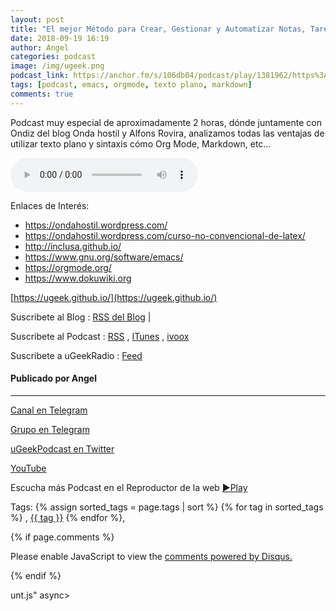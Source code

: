 ```yaml
---
layout: post
title: "El mejor Método para Crear, Gestionar y Automatizar Notas, Tareas, Hojas de cálculo…."
date: 2018-09-19 16:19
author: Angel
categories: podcast
image: /img/ugeek.png
podcast_link: https://anchor.fm/s/106db04/podcast/play/1381962/https%3A%2F%2Fd3ctxlq1ktw2nl.cloudfront.net%2Fstaging%2F2018-8-19%2FEl-mejor-M-todo-para-Crear--Ge-8e54d929930c1.m4a
tags: [podcast, emacs, orgmode, texto plano, markdown]
comments: true
---
```


Podcast muy especial de aproximadamente 2 horas, dónde juntamente con Ondiz del blog Onda hostil y Alfons Rovira, analizamos todas las ventajas de utilizar texto plano y sintaxis cómo Org Mode, Markdown, etc...

<audio controls>
<source src='https://anchor.fm/s/106db04/podcast/play/1381962/https%3A%2F%2Fd3ctxlq1ktw2nl.cloudfront.net%2Fstaging%2F2018-8-19%2FEl-mejor-M-todo-para-Crear--Ge-8e54d929930c1.m4a'>
Your browser does not support the audio element.
</audio>



Enlaces de Interés:
- https://ondahostil.wordpress.com/
- https://ondahostil.wordpress.com/curso-no-convencional-de-latex/
- http://inclusa.github.io/
- https://www.gnu.org/software/emacs/
- https://orgmode.org/
- https://www.dokuwiki.org

[https://ugeek.github.io/](https://ugeek.github.io/)

Suscribete al Blog :  [RSS del Blog](http://feeds.feedburner.com/uGeekBlog) |

Suscribete al Podcast :  [RSS](http://feeds.feedburner.com/ugeek) , [ITunes](https://itunes.apple.com/us/podcast/ugeek/id1201421866?mt=2) , [ivoox](https://www.ivoox.com/podcast-ugeek_sq_f1383493_1.html)

Suscribete a uGeekRadio : [Feed](http://feeds.feedburner.com/uGeekRadio)  
#### Publicado por Angel  	

---  


[Canal en Telegram](https://t.me/uGeek) 

[Grupo en Telegram](https://t.me/uGeekPodcast)  

[uGeekPodcast en Twitter](https://twitter.com/ugeekpodcast)  

[YouTube](https://www.youtube.com/channel/UCVmGqdwOeswJ55IFmsYNlww)  

Escucha más Podcast en el Reproductor de la web [►Play](https://ugeek.github.io/podcasts/)  

Tags: {% assign sorted_tags = page.tags | sort %} {% for tag in sorted_tags %} , <span class="tag"><a href="/tag#{{ tag }}">{{ tag }}</a></span> {% endfor %},  

{% if page.comments %}
<div id="disqus_thread"></div>
<script>

/**
*  RECOMMENDED CONFIGURATION VARIABLES: EDIT AND UNCOMMENT THE SECTION BELOW TO INSERT DYNAMIC VALUES FROM YOUR PLATFORM OR CMS.
*  LEARN WHY DEFINING THESE VARIABLES IS IMPORTANT: https://disqus.com/admin/universalcode/#configuration-variables*/
/*
var disqus_config = function () {
this.page.url = PAGE_URL;  // Replace PAGE_URL with your page's canonical URL variable
this.page.identifier = PAGE_IDENTIFIER; // Replace PAGE_IDENTIFIER with your page's unique identifier variable
};
*/
(function() { // DON'T EDIT BELOW THIS LINE
var d = document, s = d.createElement('script');
s.src = 'https://https-angelbcn-github-io-ugeek.disqus.com/embed.js';
s.setAttribute('data-timestamp', +new Date());
(d.head || d.body).appendChild(s);
})();
</script>
<noscript>Please enable JavaScript to view the <a href="https://disqus.com/?ref_noscript">comments powered by Disqus.</a></noscript>

{% endif %}

<script id="dsq-count-scr" src="//https-angelbcn-github-io-ugeek.disqus.com/count.js" async></script>
unt.js" async></script>
